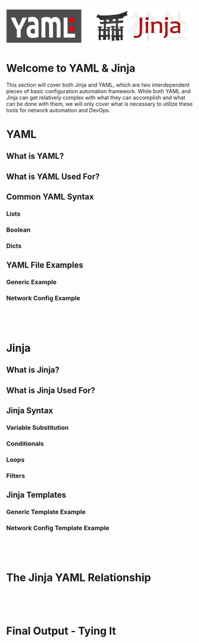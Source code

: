 ![Jinja YAML Banner](assets/images/jinja-yaml-banner.png)


# Welcome to YAML & Jinja

This section will cover both Jinja and YAML, which are two interdependent pieces of basic configuration automation framework.  While both YAML and Jinja can get relatively complex with what they can accomplish and what can be done with them, we will only cover what is necessary to utilize these tools for network automation and DevOps.
# YAML

## What is YAML?

## What is YAML Used For?

## Common YAML Syntax

### Lists

### Boolean

### Dicts

## YAML File Examples

### Generic Example

### Network Config Example

<br>
<br>
<br>

# Jinja

## What is Jinja?

## What is Jinja Used For?

## Jinja Syntax

### Variable Substitution

### Conditionals

### Loops

### Filters

## Jinja Templates

### Generic Template Example

### Network Config Template Example

<br>
<br>
<br>

# The Jinja YAML Relationship

<br>
<br>
<br>

# Final Output - Tying It